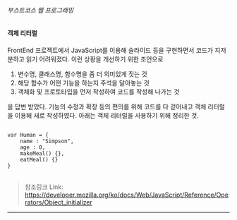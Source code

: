 ###### 부스트코스 웹 프로그래밍


#### 객체 리터럴


FrontEnd 프로젝트에서 JavaScript를 이용해 슬라이드 등을 구현하면서 코드가 지저분하고 읽기 어려워졌다. 이런 상황을 개선하기 위한 조언으로


1. 변수명, 클래스명, 함수명을 좀 더 의미있게 짓는 것
2. 해당 함수가 어떤 기능을 하는지 주석을 달아놓는 것
3. 객체화 및 프로토타입을 먼저 작성하여 코드를 작성해 나가는 것


을 답변 받았다. 기능의 수정과 확장 등의 편의를 위해 코드를 다 걷어내고 객체 리터럴을 이용해 새로 작성하였다. 아래는 객체 리터럴을 사용하기 위해 정리한 것.


<pre>
<code>
var Human = {
	name : "Simpson",
	age : 0,
	makeMeal() {},
	eatMeal() {}
}
</code>
</pre>



> 참조링크
Link: https://developer.mozilla.org/ko/docs/Web/JavaScript/Reference/Operators/Object_initializer

<hr />
